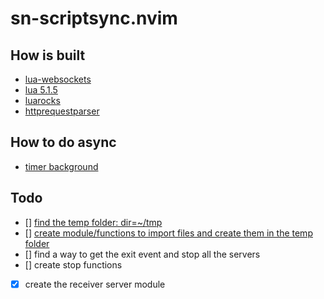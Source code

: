 # sn-scriptsync.nvim

## How is built
- [lua-websockets](https://github.com/lipp/lua-websockets)
- [lua 5.1.5](https://www.lua.org/versions.html#5.1)
- [luarocks](https://github.com/luarocks/luarocks)
- [httprequestparser](https://luarocks.org/modules/yogiverma1991/httprequestparser)


## How to do async
- [timer background](https://stackoverflow.com/questions/68598026/running-async-lua-function-in-neovim)

## Todo
- [] [find the temp folder: dir=~/tmp](https://neovim.io/doc/user/recover.html)
- [] [create module/functions to import files and create them in the temp folder](https://neovim.io/doc/user/editing.html)
- [] find a way to get the exit event and stop all the servers
- [] create stop functions
- [x] create the receiver server module
